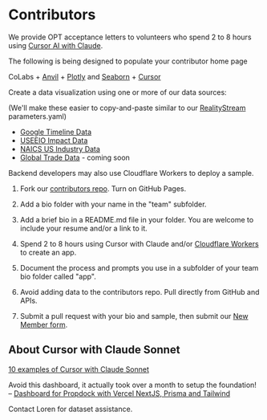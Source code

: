 # Contributors

We provide OPT acceptance letters to volunteers who spend 2 to 8 hours using [Cursor AI with Claude](https://cursor.com).

The following is being designed to populate your contributor home page

CoLabs + [Anvil](https://anvil.works/learn/tutorials/data-science#connecting-notebooks) + [Plotly](https://plotly.com/python) and [Seaborn](https://seaborn.pydata.org/examples/index.html) + [Cursor](https://www.cursor.com/) 

Create a data visualization using one or more of our data sources:

(We'll make these easier to copy-and-paste similar to our [RealityStream](/RealityStream) parameters.yaml)

- [Google Timeline Data](https://model.earth/data-commons/docs/data/)
- [USEEIO Impact Data](https://model.earth/useeio.js/footprint/)
- [NAICS US Industry Data](https://model.earth/apps/)
- [Global Trade Data](https://model.earth/OpenFootprint/trade/) - coming soon

Backend developers may also use Cloudflare Workers to deploy a sample.

1. Fork our [contributors repo](https://github.com/modelearth/contributors). Turn on GitHub Pages.
2. Add a bio folder with your name in the "team" subfolder.
3. Add a brief bio in a README.md file in your folder. You are welcome to include your resume and/or a link to it.

4. Spend 2 to 8 hours using Cursor with Claude and/or [Cloudflare Workers](https://developers.cloudflare.com/workers/) to create an app.

5. Document the process and prompts you use in a subfolder of your team bio folder called "app".

6. Avoid adding data to the contributors repo. Pull directly from GitHub and APIs.

7. Submit a pull request with your bio and sample, then submit our [New Member form](https://docs.google.com/forms/d/e/1FAIpQLScXSX0_myDcB4_Z32hpGC71PXVsMmgy_dyZPY0aPEWamyzV-w/viewform).


## About Cursor with Claude Sonnet

[10 examples of Cursor with Claude Sonnet](https://x.com/dr_cintas/status/1830977637201936780)

Avoid this dashboard, it actually took over a month to setup the foundation!  
&ndash; [Dashboard for Propdock with Vercel NextJS, Prisma and Tailwind](https://x.com/CodeHagen/status/1829857742409916716)

Contact Loren for dataset assistance.
